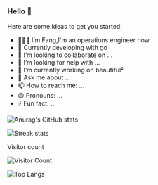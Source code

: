 ### Hello 👋



Here are some ideas to get you started:

- 👨🏻‍💻 I’m Fang,I'm an operations engineer now.
- 🌱 Currently developing with go
- 👯 I’m looking to collaborate on ...
- 🤔 I’m looking for help with ...
- 🔭 I’m currently working on beautiful²
- 💬 Ask me about ...
- 📫 How to reach me: ...
- 😄 Pronouns: ...
- ⚡ Fun fact: ...

![Anurag's GitHub stats](https://github-readme-stats.vercel.app/api?username=FranzKafkaYu&theme=cobalt2&show_icons=true)

![Streak stats](https://github-readme-streak-stats.herokuapp.com/?user=FranzKafkaYu&show_icons=true&theme=tokyonight)

Visitor count

![Visitor Count](https://profile-counter.glitch.me/all-smile/count.svg)

![Top Langs](https://github-readme-stats.vercel.app/api/top-langs/?username=all-smile&layout=compact&theme=tokyonight)
